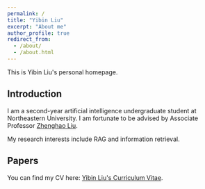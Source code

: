 ```yaml
---
permalink: /
title: "Yibin Liu"
excerpt: "About me"
author_profile: true
redirect_from: 
  - /about/
  - /about.html
---
```


This is Yibin Liu's personal homepage.

## Introduction

I am a second-year artificial intelligence undergraduate student at Northeastern University. I am fortunate to be advised by Associate Professor [Zhenghao Liu](https://edwardzh.github.io/). 

My research interests include RAG and information retrieval.


## Papers


You can find my CV here: [Yibin Liu's Curriculum Vitae](../assets/kelvin-lau.pdf).


